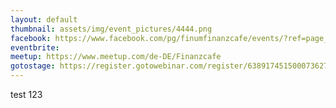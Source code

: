 ```yaml
---
layout: default
thumbnail: assets/img/event_pictures/4444.png
facebook: https://www.facebook.com/pg/finumfinanzcafe/events/?ref=page_internal
eventbrite:
meetup: https://www.meetup.com/de-DE/Finanzcafe
gotostage: https://register.gotowebinar.com/register/6389174515000736270
---
```


test 123 
